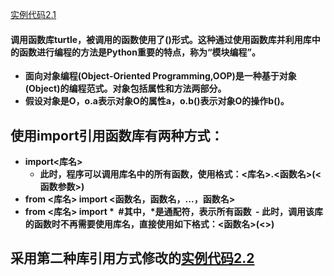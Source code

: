 [实例代码2.1](https://github.com/JackZander/Python-Note/blob/master/2%20%E5%AE%9E%E4%BE%8B%E4%BB%A3%E7%A0%81/e2.1DrawPython.py)
#### 调用函数库turtle，被调用的函数使用了<a><b>()形式。这种通过使用函数库并利用库中的函数进行编程的方法是Python重要的特点，称为“模块编程”。
- 面向对象编程(Object-Oriented Programming,OOP)是一种基于对象(Object)的编程范式。对象包括属性和方法两部分。
- 假设对象是O，o.a表示对象O的属性a，o.b()表示对象O的操作b()。

## 使用import引用函数库有两种方式：
- import<库名>
  - 此时，程序可以调用库名中的所有函数，使用格式：<库名>.<函数名>(<函数参数>)
- from <库名> import <函数名，函数名，...，函数名>
- from <库名> import *  #其中，*是通配符，表示所有函数
  - 此时，调用该库的函数时不再需要使用库名，直接使用如下格式：<函数名>(<>)
## 采用第二种库引用方式修改的[实例代码2.2]()
